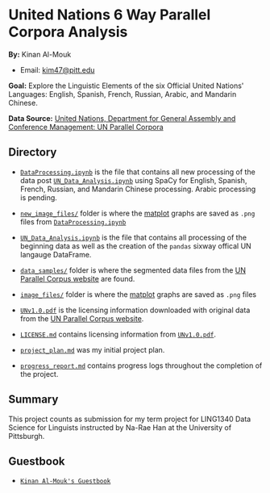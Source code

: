 # United Nations 6 Way Parallel Corpora Analysis 
**By:** Kinan Al-Mouk

- Email: <kim47@pitt.edu>

**Goal:** Explore the Linguistic Elements of the six Official United Nations' Languages: English, Spanish, French, Russian, Arabic, and Mandarin Chinese.

**Data Source:** [United Nations, Department for General Assembly and Conference Management: UN Parallel Corpora](https://conferences.unite.un.org/uncorpus)

## Directory
- [`DataProcessing.ipynb`](DataProcessing.ipynb) is the file that contains all new processing of the data post [`UN_Data_Analysis.ipynb`](UN_Data_Analysis.ipynb) using SpaCy for English, Spanish, French, Russian, and Mandarin Chinese processing. Arabic processing is pending.

- [`new_image_files/`](new_image_files/) folder is where the [matplot](https://matplotlib.org/) graphs are saved as `.png` files from [`DataProcessing.ipynb`](DataProcessing.ipynb)

- [`UN_Data_Analysis.ipynb`](UN_Data_Analysis.ipynb) is the file that contains all processing of the beginning data as well as the creation of the `pandas` sixway offical UN langauge DataFrame.

- [`data_samples/`](data_samples/) folder is where the segmented data files from the [UN Parallel Corpus website](https://conferences.unite.un.org/uncorpus) are found.

- [`image_files/`](image_files/) folder is where the [matplot](https://matplotlib.org/) graphs are saved as `.png` files

- [`UNv1.0.pdf`](UNv1.0.pdf) is the licensing information downloaded with original data from the [UN Parallel Corpus website](https://conferences.unite.un.org/uncorpus).

- [`LICENSE.md`](LICENSE.md) contains licensing information from [`UNv1.0.pdf`](UNv1.0.pdf).

- [`project_plan.md`](project_plan.md) was my initial project plan.

- [`progress_report.md`](progress_report.md) contains progress logs throughout the completion of the project.


## Summary 
This project counts as submission for my term project for LING1340 Data Science for Linguists instructed by Na-Rae Han at the University of Pittsburgh.

## Guestbook
- [`Kinan Al-Mouk's Guestbook`](https://github.com/Data-Science-for-Linguists-2022/Class-Lounge/blob/main/guestbooks/guestbook_kinan.md)

  
